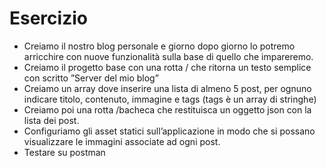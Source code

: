 # Esercizio

- Creiamo il nostro blog personale e giorno dopo giorno lo potremo arricchire con nuove funzionalità sulla base di quello che impareremo.
- Creiamo il progetto base con una rotta / che ritorna un testo semplice con scritto ”Server del mio blog”
- Creiamo un array dove inserire una lista di almeno 5 post, per ognuno indicare titolo, contenuto, immagine e tags (tags è un array di stringhe)
- Creiamo poi una rotta /bacheca che restituisca un oggetto json con la lista dei post.
- Configuriamo gli asset statici sull’applicazione in modo che si possano visualizzare le immagini associate ad ogni post.
- Testare su postman
